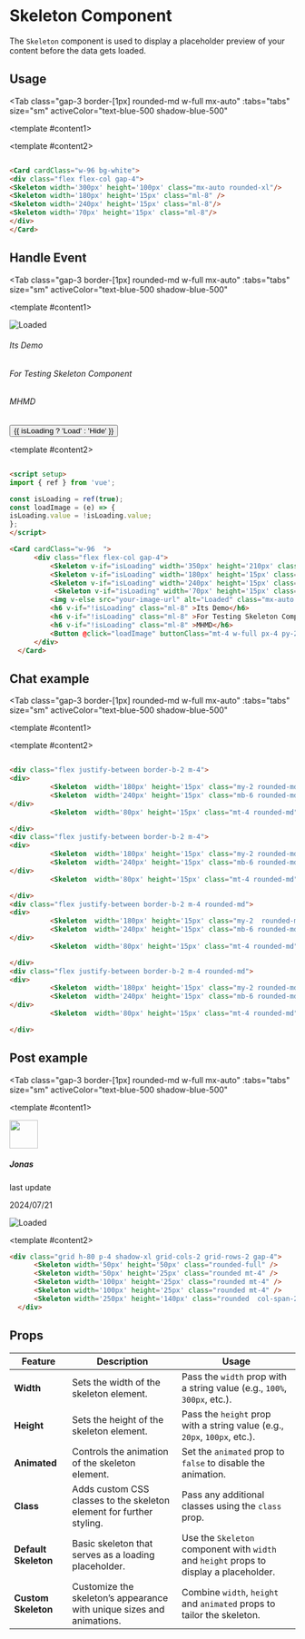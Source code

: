 <script setup>
import { ref } from 'vue';

const tabs = [
  { label: 'UI', value: 1, content: '' },
  { label: 'Props', value: 2, content: '' }
];
const isLoading = ref(true);
const Active = ref(true);
const loadImage = (e) => {
  isLoading.value = !isLoading.value;
};
</script>

# Skeleton Component

The `Skeleton` component is used to display a placeholder preview of your content before the data gets loaded.

## Usage

<Tab
   class="gap-3 border-[1px] rounded-md w-full mx-auto"
    :tabs="tabs"
    size="sm"
    activeColor="text-blue-500 shadow-blue-500"
>
<template #content1>
<div class="p-6 rounded-lg bg-slate-50/50 flex justify-center items-center flex-col gap-4">
    <Card cardClass="w-96 bg-white">
        <div class="flex flex-col gap-4">
            <Skeleton width='300px' height='100px' class="mx-auto rounded-xl"/>
            <Skeleton width='180px' height='15px' class="ml-8 rounded-md" />
            <Skeleton width='240px' height='15px' class="ml-8 rounded-md"/>
            <Skeleton width='70px' height='15px' class="ml-8 rounded-md"/>
        </div>
    </Card>
</div>
</template>

<template #content2>

  ```md

<Card cardClass="w-96 bg-white">
<div class="flex flex-col gap-4">
<Skeleton width='300px' height='100px' class="mx-auto rounded-xl"/>
<Skeleton width='180px' height='15px' class="ml-8" />
<Skeleton width='240px' height='15px' class="ml-8"/>
<Skeleton width='70px' height='15px' class="ml-8"/>
</div>
</Card>

```

  </template>

</Tab>

## Handle Event

<Tab
   class="gap-3 border-[1px] rounded-md w-full mx-auto"
    :tabs="tabs"
    size="sm"
    activeColor="text-blue-500 shadow-blue-500"
>
<template #content1>
<div class="p-6 rounded-lg  flex justify-center items-center flex-col gap-4">
    <Card cardClass="w-96  ">
        <div class="flex flex-col gap-4">
            <Skeleton v-if="isLoading" width='350px' height='210px' class="mx-auto rounded-xl "/>
            <Skeleton v-if="isLoading" width='180px' height='15px' class="ml-8 my-2 rounded-md" />
            <Skeleton v-if="isLoading" width='240px' height='15px' class="ml-8 rounded-md"/>
             <Skeleton v-if="isLoading" width='70px' height='15px' class="ml-8 my-1 rounded-md"/>
            <img v-else src="https://www.akamai.com/site/im-demo/perceptual-standard.jpg?imbypass=true" alt="Loaded" class="mx-auto rounded-xl"/>
            <h6 v-if="!isLoading" class="ml-8" >Its Demo</h6>
            <h6 v-if="!isLoading" class="ml-8" >For Testing Skeleton Component</h6>
            <h6 v-if="!isLoading" class="ml-8" >MHMD</h6>
            <Button @click="loadImage" buttonClass="mt-4 w-full px-4 py-2  text-white rounded">{{ isLoading ? 'Load' : 'Hide' }} </Button>
        </div>
    </Card>
</div>
</template>

<template #content2>

  ```md

<script setup>
import { ref } from 'vue';

const isLoading = ref(true);
const loadImage = (e) => {
  isLoading.value = !isLoading.value;
};
</script>

  <Card cardClass="w-96  ">
        <div class="flex flex-col gap-4">
            <Skeleton v-if="isLoading" width='350px' height='210px' class="mx-auto rounded-xl"/>
            <Skeleton v-if="isLoading" width='180px' height='15px' class="ml-8 my-2 rounded-md" />
            <Skeleton v-if="isLoading" width='240px' height='15px' class="ml-8 rounded-md"/>
             <Skeleton v-if="isLoading" width='70px' height='15px' class="ml-8 my-1 rounded-md"/>
            <img v-else src="your-image-url" alt="Loaded" class="mx-auto rounded-xl"/>
            <h6 v-if="!isLoading" class="ml-8" >Its Demo</h6>
            <h6 v-if="!isLoading" class="ml-8" >For Testing Skeleton Component</h6>
            <h6 v-if="!isLoading" class="ml-8" >MHMD</h6>
            <Button @click="loadImage" buttonClass="mt-4 w-full px-4 py-2  text-white rounded">{{ isLoading ? 'Load' : 'Hide' }} </Button>
        </div>
    </Card>

```

  </template>

</Tab>

## Chat example

<Tab
   class="gap-3 border-[1px] rounded-md w-full mx-auto"
    :tabs="tabs"
    size="sm"
    activeColor="text-blue-500 shadow-blue-500"
>
<template #content1>
<div class="p-6 rounded-lg  flex   flex-col gap-2">
<div class="flex justify-between border-b-2 m-4">
<div>
            <Skeleton  width='180px' height='15px' class="my-2 rounded-md" />
            <Skeleton  width='240px' height='15px' class="mb-6 rounded-md"/>
</div>
            <Skeleton  width='80px' height='15px' class="mt-4 rounded-md "/>

</div>
<div class="flex justify-between border-b-2 m-4">
<div>
            <Skeleton  width='180px' height='15px' class="my-2 rounded-md" />
            <Skeleton  width='240px' height='15px' class="mb-6 rounded-md"/>
</div>
            <Skeleton  width='80px' height='15px' class="mt-4 rounded-md"/>

</div>
<div class="flex justify-between border-b-2 m-4">
<div>
            <Skeleton  width='180px' height='15px' class="my-2 rounded-md" />
            <Skeleton  width='240px' height='15px' class="mb-6 rounded-md"/>
</div>
            <Skeleton  width='80px' height='15px' class="mt-4 rounded-md"/>

</div>
<div class="flex justify-between border-b-2 m-4 rounded-md">
<div>
            <Skeleton  width='180px' height='15px' class="my-2 rounded-md" />
            <Skeleton  width='240px' height='15px' class="mb-6 rounded-md"/>
</div>
            <Skeleton  width='80px' height='15px' class="mt-4 rounded-md"/>

</div>
</div>
</template>

<template #content2>

  ```md

<div class="flex justify-between border-b-2 m-4">
<div>
            <Skeleton  width='180px' height='15px' class="my-2 rounded-md" />
            <Skeleton  width='240px' height='15px' class="mb-6 rounded-md"/>
</div>
            <Skeleton  width='80px' height='15px' class="mt-4 rounded-md"/>

</div>
<div class="flex justify-between border-b-2 m-4">
<div>
            <Skeleton  width='180px' height='15px' class="my-2 rounded-md" />
            <Skeleton  width='240px' height='15px' class="mb-6 rounded-md"/>
</div>
            <Skeleton  width='80px' height='15px' class="mt-4 rounded-md"/>

</div>
<div class="flex justify-between border-b-2 m-4 rounded-md">
<div>
            <Skeleton  width='180px' height='15px' class="my-2  rounded-md" />
            <Skeleton  width='240px' height='15px' class="mb-6 rounded-md"/>
</div>
            <Skeleton  width='80px' height='15px' class="mt-4 rounded-md"/>

</div>
<div class="flex justify-between border-b-2 m-4 rounded-md">
<div>
            <Skeleton  width='180px' height='15px' class="my-2 rounded-md" />
            <Skeleton  width='240px' height='15px' class="mb-6 rounded-md"/>
</div>
            <Skeleton  width='80px' height='15px' class="mt-4 rounded-md"/>

</div>
```

  </template>

</Tab>

## Post example

<Tab
   class="gap-3 border-[1px] rounded-md w-full mx-auto"
    :tabs="tabs"
    size="sm"
    activeColor="text-blue-500 shadow-blue-500"
>
<template #content1>
<div class="p-6 rounded-lg grid grid-cols-2 gap-8">
    <div class="grid h-80 p-4 shadow-xl grid-cols-2 grid-rows-2 gap-4">
        <Skeleton width='50px' height='50px' class="rounded-full" />
        <Skeleton width='50px' height='25px' class="rounded mt-4" />
        <Skeleton width='100px' height='25px' class="rounded mt-4" />
        <Skeleton width='100px' height='25px' class="rounded mt-4" />
        <Skeleton width='250px' height='140px' class="rounded  col-span-2" />
    </div>
    <div class="grid h-80 p-4 shadow-xl grid-cols-2 grid-rows-2 gap-4">
        <img src="https://avatar.iran.liara.run/public/46" width='50px' height='50px' class="rounded-full" />
        <h5  class="rounded mt-4 "> Jonas</h5>
        <p width='100px' height='25px' class="rounded mt-4 text-sm text-gray-500" >last update </p>
        <p width='100px' height='25px' class="rounded mt-4 text-xs text-gray-500" >2024/07/21</p>
        <img src="https://www.akamai.com/site/im-demo/perceptual-standard.jpg?imbypass=true" alt="Loaded" class="col-span-2 rounded-md  object-cover" />
    </div>
</div>

</template>

<template #content2>

  ```md
<div class="grid h-80 p-4 shadow-xl grid-cols-2 grid-rows-2 gap-4">
        <Skeleton width='50px' height='50px' class="rounded-full" />
        <Skeleton width='50px' height='25px' class="rounded mt-4" />
        <Skeleton width='100px' height='25px' class="rounded mt-4" />
        <Skeleton width='100px' height='25px' class="rounded mt-4" />
        <Skeleton width='250px' height='140px' class="rounded  col-span-2" />
    </div>
```

  </template>

</Tab>

## Props

| **Feature**             | **Description**                                                                                                   | **Usage**                                                                                   |
|-------------------------|-------------------------------------------------------------------------------------------------------------------|---------------------------------------------------------------------------------------------|
| **Width**               | Sets the width of the skeleton element.                                                                           | Pass the `width` prop with a string value (e.g., `100%`, `300px`, etc.).                   |
| **Height**              | Sets the height of the skeleton element.                                                                          | Pass the `height` prop with a string value (e.g., `20px`, `100px`, etc.).                  |
| **Animated**            | Controls the animation of the skeleton element.                                                                   | Set the `animated` prop to `false` to disable the animation.                               |
| **Class**               | Adds custom CSS classes to the skeleton element for further styling.                                              | Pass any additional classes using the `class` prop.                                        |
| **Default Skeleton**    | Basic skeleton that serves as a loading placeholder.                                                              | Use the `Skeleton` component with `width` and `height` props to display a placeholder.      |
| **Custom Skeleton**     | Customize the skeleton’s appearance with unique sizes and animations.                                             | Combine `width`, `height` and `animated` props to tailor the skeleton.          |
